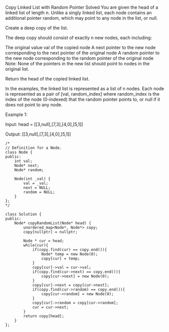 Copy Linked List with Random Pointer
Solved
You are given the head of a linked list of length n. Unlike a singly linked list, each node contains an additional pointer random, which may point to any node in the list, or null.

Create a deep copy of the list.

The deep copy should consist of exactly n new nodes, each including:

The original value val of the copied node
A next pointer to the new node corresponding to the next pointer of the original node
A random pointer to the new node corresponding to the random pointer of the original node
Note: None of the pointers in the new list should point to nodes in the original list.

Return the head of the copied linked list.

In the examples, the linked list is represented as a list of n nodes. Each node is represented as a pair of [val, random_index] where random_index is the index of the node (0-indexed) that the random pointer points to, or null if it does not point to any node.

Example 1:

Input: head = [[3,null],[7,3],[4,0],[5,1]]

Output: [[3,null],[7,3],[4,0],[5,1]]

```
/*
// Definition for a Node.
class Node {
public:
    int val;
    Node* next;
    Node* random;

    Node(int _val) {
        val = _val;
        next = NULL;
        random = NULL;
    }
};
*/

class Solution {
public:
    Node* copyRandomList(Node* head) {
        unordered_map<Node*, Node*> copy;
        copy[nullptr] = nullptr;

        Node * cur = head;
        while(cur){
            if(copy.find(cur) == copy.end()){
                Node* temp = new Node(0);
                copy[cur] = temp;
            }
            copy[cur]->val = cur->val;
            if(copy.find(cur->next) == copy.end()){
                copy[cur->next] = new Node(0);
            }
            copy[cur]->next = copy[cur->next];
            if(copy.find(cur->random) == copy.end()){
                copy[cur->random] = new Node(0);
            }
            copy[cur]->random = copy[cur->random];
            cur = cur->next;
        }
        return copy[head];
    }
};
```
